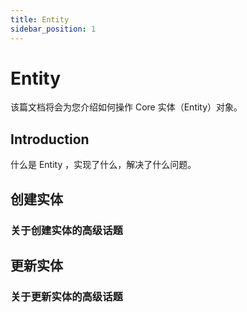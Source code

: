 ```yaml
---
title: Entity
sidebar_position: 1
---
```

# Entity
该篇文档将会为您介绍如何操作 Core 实体（Entity）对象。
## Introduction
什么是 Entity ，实现了什么，解决了什么问题。
## 创建实体
### 关于创建实体的高级话题

## 更新实体
### 关于更新实体的高级话题
